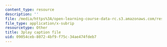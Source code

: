 ```yaml
---
content_type: resource
description: ''
file: /media/https%3A/open-learning-course-data-rc.s3.amazonaws.com/res-18-005-highlights-of-calculus-spring-2010/09054ceb80724bf9f75c34ae474fdeb7_oo1ZZlvT2LQ.srt
file_type: application/x-subrip
resourcetype: Other
title: 3play caption file
uid: 09054ceb-8072-4bf9-f75c-34ae474fdeb7
---
```

